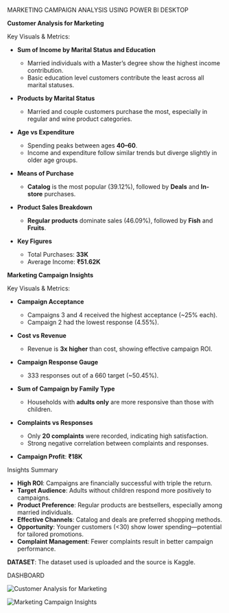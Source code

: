 MARKETING CAMPAIGN ANALYSIS USING POWER BI DESKTOP


**Customer Analysis for Marketing**

Key Visuals & Metrics:

* **Sum of Income by Marital Status and Education**

  * Married individuals with a Master’s degree show the highest income contribution.
  * Basic education level customers contribute the least across all marital statuses.

* **Products by Marital Status**

  * Married and couple customers purchase the most, especially in regular and wine product categories.

* **Age vs Expenditure**

  * Spending peaks between ages **40–60**.
  * Income and expenditure follow similar trends but diverge slightly in older age groups.

* **Means of Purchase**

  * **Catalog** is the most popular (39.12%), followed by **Deals** and **In-store** purchases.

* **Product Sales Breakdown**

  * **Regular products** dominate sales (46.09%), followed by **Fish** and **Fruits**.

* **Key Figures**

  * Total Purchases: **33K**
  * Average Income: **₹51.62K**

    
**Marketing Campaign Insights**

Key Visuals & Metrics:

* **Campaign Acceptance**

  * Campaigns 3 and 4 received the highest acceptance (\~25% each).
  * Campaign 2 had the lowest response (4.55%).

* **Cost vs Revenue**

  * Revenue is **3x higher** than cost, showing effective campaign ROI.

* **Campaign Response Gauge**

  * 333 responses out of a 660 target (\~50.45%).

* **Sum of Campaign by Family Type**

  * Households with **adults only** are more responsive than those with children.

* **Complaints vs Responses**

  * Only **20 complaints** were recorded, indicating high satisfaction.
  * Strong negative correlation between complaints and responses.

* **Campaign Profit**: **₹18K**


Insights Summary

* **High ROI**: Campaigns are financially successful with triple the return.
* **Target Audience**: Adults without children respond more positively to campaigns.
* **Product Preference**: Regular products are bestsellers, especially among married individuals.
* **Effective Channels**: Catalog and deals are preferred shopping methods.
* **Opportunity**: Younger customers (<30) show lower spending—potential for tailored promotions.
* **Complaint Management**: Fewer complaints result in better campaign performance.




**DATASET**: The dataset used is uploaded and the source is Kaggle.


DASHBOARD 

![Customer Analysis for Marketing](https://github.com/user-attachments/assets/6fe9a7b8-ca56-4fdb-9c5c-ff1494b39ca8)


![Marketing Campaign Insights](https://github.com/user-attachments/assets/6e522d21-ed22-4480-963c-cc44014a8968)



